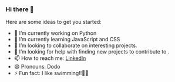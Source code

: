 ### Hi there 👋




Here are some ideas to get you started:

- 🔭 I’m currently working on Python
- 🌱 I’m currently learning JavaScript and CSS
- 👯 I’m looking to collaborate on interesting projects.
- 🤔 I’m looking for help with finding new projects to contribute to .
- 📫 How to reach me: [Linkedln](https://www.linkedin.com/in/arya-doddannavar-933770239?lipi=urn%3Ali%3Apage%3Ad_flagship3_profile_view_base_contact_details%3B05vD9xTWT2S%2FLCUd3NPucg%3D%3D)
- 😄 Pronouns: Dodo
- ⚡ Fun fact: I like swimming!!🏊‍♂️
